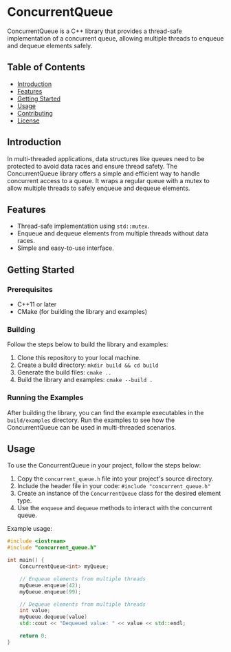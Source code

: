 # ConcurrentQueue

ConcurrentQueue is a C++ library that provides a thread-safe implementation of a concurrent queue, allowing multiple threads to enqueue and dequeue elements safely.

## Table of Contents
- [Introduction](#introduction)
- [Features](#features)
- [Getting Started](#getting-started)
- [Usage](#usage)
- [Contributing](#contributing)
- [License](#license)

## Introduction

In multi-threaded applications, data structures like queues need to be protected to avoid data races and ensure thread safety. The ConcurrentQueue library offers a simple and efficient way to handle concurrent access to a queue. It wraps a regular queue with a mutex to allow multiple threads to safely enqueue and dequeue elements.

## Features

- Thread-safe implementation using `std::mutex`.
- Enqueue and dequeue elements from multiple threads without data races.
- Simple and easy-to-use interface.

## Getting Started

### Prerequisites

- C++11 or later
- CMake (for building the library and examples)

### Building

Follow the steps below to build the library and examples:

1. Clone this repository to your local machine.
2. Create a build directory: `mkdir build && cd build`
3. Generate the build files: `cmake ..`
4. Build the library and examples: `cmake --build .`

### Running the Examples

After building the library, you can find the example executables in the `build/examples` directory. Run the examples to see how the ConcurrentQueue can be used in multi-threaded scenarios.

## Usage

To use the ConcurrentQueue in your project, follow the steps below:

1. Copy the `concurrent_queue.h` file into your project's source directory.
2. Include the header file in your code: `#include "concurrent_queue.h"`
3. Create an instance of the `ConcurrentQueue` class for the desired element type.
4. Use the `enqueue` and `dequeue` methods to interact with the concurrent queue.

Example usage:

```cpp
#include <iostream>
#include "concurrent_queue.h"

int main() {
    ConcurrentQueue<int> myQueue;

    // Enqueue elements from multiple threads
    myQueue.enqueue(42);
    myQueue.enqueue(99);

    // Dequeue elements from multiple threads
    int value;
    myQueue.dequeue(value)
    std::cout << "Dequeued value: " << value << std::endl;

    return 0;
}
